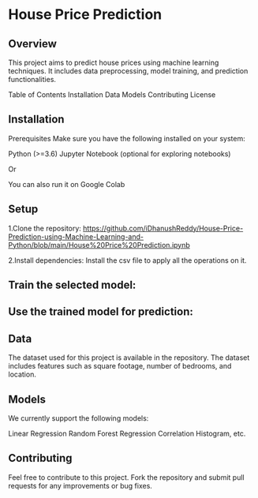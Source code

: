# House Price Prediction
## Overview
This project aims to predict house prices using machine learning techniques. It includes data preprocessing, model training, and prediction functionalities.

Table of Contents
Installation
Data
Models
Contributing
License

## Installation
Prerequisites
Make sure you have the following installed on your system:

Python (>=3.6)
Jupyter Notebook (optional for exploring notebooks)

Or

You can also run it on Google Colab

## Setup
1.Clone the repository:
https://github.com/iDhanushReddy/House-Price-Prediction-using-Machine-Learning-and-Python/blob/main/House%20Price%20Prediction.ipynb

2.Install dependencies: 
Install the csv file to apply all the operations on it.

## Train the selected model:

## Use the trained model for prediction:

## Data
The dataset used for this project is available in the repository. The dataset includes features such as square footage, number of bedrooms, and location.

## Models
We currently support the following models:

Linear Regression
Random Forest Regression
Correlation
Histogram, etc.

## Contributing
Feel free to contribute to this project. Fork the repository and submit pull requests for any improvements or bug fixes.
